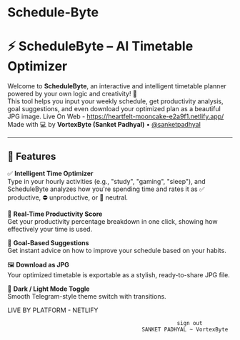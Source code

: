# Schedule-Byte
# ⚡ ScheduleByte – AI Timetable Optimizer

Welcome to **ScheduleByte**, an interactive and intelligent timetable planner powered by your own logic and creativity! 🚀  
This tool helps you input your weekly schedule, get productivity analysis, goal suggestions, and even download your optimized plan as a beautiful JPG image.
Live On Web - https://heartfelt-mooncake-e2a9f1.netlify.app/
Made with 💻 by **VortexByte (Sanket Padhyal)** • [@sanketpadhyal](https://github.com/sanketpadhyal)

---

## 🌟 Features

✅ **Intelligent Time Optimizer**  
Type in your hourly activities (e.g., "study", "gaming", "sleep"), and ScheduleByte analyzes how you're spending time and rates it as ✅ productive, ⛔ unproductive, or 🌙 neutral.

🧠 **Real-Time Productivity Score**  
Get your productivity percentage breakdown in one click, showing how effectively your time is used.

🎯 **Goal-Based Suggestions**  
Get instant advice on how to improve your schedule based on your habits.

🖼️ **Download as JPG**  
Your optimized timetable is exportable as a stylish, ready-to-share JPG file.

🌙 **Dark / Light Mode Toggle**  
Smooth Telegram-style theme switch with transitions.

LIVE BY PLATFORM - NETLIFY                  
                                                                                                                                        
                                                                                                                                        
                                                                                                                                        
                                                                                                                                        
                                                         sign out
                                              SANKET PADHYAL ~ VortexByte

